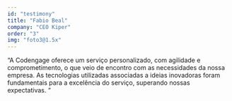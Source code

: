 ```yaml
---
id: "testimony"
title: "Fabio Beal"
company: "CEO Kiper"
order: "3"
img: "foto3@1.5x"
---
```

“A Codengage oferece um serviço personalizado, com agilidade e comprometimento, o que veio de encontro com as necessidades da nossa empresa. As tecnologias utilizadas associadas a ideias inovadoras foram fundamentais para a excelência do serviço, superando nossas expectativas. “